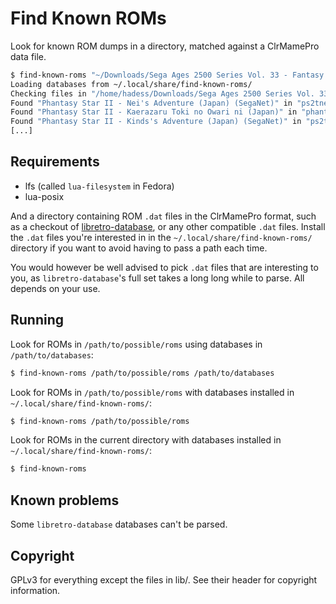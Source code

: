 # Find Known ROMs

Look for known ROM dumps in a directory, matched against a ClrMamePro data file.

```sh
$ find-known-roms "~/Downloads/Sega Ages 2500 Series Vol. 33 - Fantasy Zone Complete Collection"
Loading databases from ~/.local/share/find-known-roms/
Checking files in "/home/hadess/Downloads/Sega Ages 2500 Series Vol. 33 - Fantasy Zone Complete Collection/" against databases
Found "Phantasy Star II - Nei's Adventure (Japan) (SegaNet)" in "ps2tnei_fixed.bin"
Found "Phantasy Star II - Kaerazaru Toki no Owari ni (Japan)" in "phantasystar2.sgd"
Found "Phantasy Star II - Kinds's Adventure (Japan) (SegaNet)" in "ps2tkind.sgd"
[...]
```

## Requirements

- lfs (called `lua-filesystem` in Fedora)
- lua-posix

And a directory containing ROM `.dat` files in the ClrMamePro format,
such as a checkout of [libretro-database](https://github.com/libretro/libretro-database),
or any other compatible `.dat` files. Install the `.dat` files you're
interested in in the `~/.local/share/find-known-roms/` directory if you
want to avoid having to pass a path each time.

You would however be well advised to pick `.dat` files that are interesting to you,
as `libretro-database`'s full set takes a long long while to parse. All depends
on your use.

## Running

Look for ROMs in `/path/to/possible/roms` using databases in `/path/to/databases`:
```sh
$ find-known-roms /path/to/possible/roms /path/to/databases
```

Look for ROMs in `/path/to/possible/roms` with databases installed in `~/.local/share/find-known-roms/`:
```sh
$ find-known-roms /path/to/possible/roms
```

Look for ROMs in the current directory with databases installed in `~/.local/share/find-known-roms/`:
```sh
$ find-known-roms
```

## Known problems

Some `libretro-database` databases can't be parsed.

## Copyright

GPLv3 for everything except the files in lib/. See their header for copyright information.
